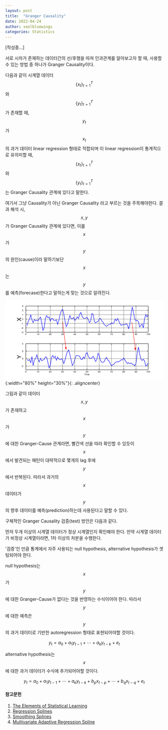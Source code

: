 ```yaml
---
layout: post
title:  "Granger Causality"
date: 2022-04-24
author: seolbluewings
categories: Statistics
---
```


[작성중...]

서로 시차가 존재하는 데이터간의 선/후행을 따져 인과관계를 알아보고자 할 때, 사용할 수 있는 방법 중 하나가 Granger Causality이다.

다음과 같이 시계열 데이터 $$\{x_{t}\}_{t=1}^{T}$$와 $$\{y_{t}\}^{T}_{t=1}$$ 가 존재할 때, $$y_{t}$$가 $$x_{t}$$의 과거 데이터 linear regression 형태로 적합되며 이 linear regression이 통계적으로 유의미할 때, $$\{x_{t}\}_{t=1}^{T}$$와 $$\{y_{t}\}^{T}_{t=1}$$는 Granger Causality 관계에 있다고 말한다.


여기서 그냥 Causality가 아닌 Granger Causality 라고 부르는 것을 주목해야한다. 결과 해석 시, $$x,y$$가 Granger Causality 관계에 있다면, 이를 $$x$$가 $$y$$의 원인(cause)이라 말하기보단 $$x$$는 $$y$$를 예측(forecase)한다고 말하는게 맞는 것으로 알려진다.

![Granger](https://github.com/seolbluewings/seolbluewings.github.io/blob/master/assets/Granger_Causality.png?raw=true){:width="80%" height="30%"}{: .aligncenter}

그림과 같이 데이터 $$x,y$$가 존재하고 $$x$$가 $$y$$에 대한 Granger-Cause 관계라면, 빨간색 선을 따라 확인할 수 있듯이 $$x$$에서 발견되는 패턴이 대략적으로 몇개의 lag 후에 $$y$$에서 반복된다. 따라서 과거의 $$x$$ 데이터가 $$y$$의 향후 데이터를 예측(prediction)하는데 사용된다고 말할 수 있다.

구체적인 Granger Causality 검증(test) 방안은 다음과 같다.

먼저 두개 이상의 시계열 데이터가 정상 시계열인지 확인해야 한다. 만약 시계열 데이터가 비정상 시계열이라면, 1차 이상의 차분을 수행한다.

'검증'인 만큼 통계에서 자주 사용되는 null hypothesis, alternative hypothesis가 셋팅되어야 한다.

null hypothesis는 $$x$$가 $$y$$에 대한 Granger-Cause가 없다는 것을 반영하는 수식이어야 한다. 따라서 $$y$$에 대한 예측은 $$y$$의 과거 데이터로 기반한 autoregression 형태로 표현되어야할 것이다.

$$ y_{t} = a_{0}+a_{1}y_{t-1}+\cdots+a_{k}y_{t-k} + e_{t} $$

alternative hypothesis는 $$x$$에 대한 과거 데이터가 수식에 추가되어야할 것이다.

$$ y_{t} = a_{0}+a_{1}y_{t-1}+\cdots+a_{k}y_{t-k} + b_{p}x_{t-p} + \cdots +b_{q}x_{t-q} + e_{t}  $$

#### 참고문헌

1. [The Elements of Statistical Learning](https://hastie.su.domains/ElemStatLearn/)
2. [Regression Splines](https://cdm98.tistory.com/26)
3. [Smoothing Splines](https://cdm98.tistory.com/27?category=749235)
4. [Multivariate Adaptive Regression Spline](https://asbates.rbind.io/2019/03/02/multivariate-adaptive-regression-splines/)